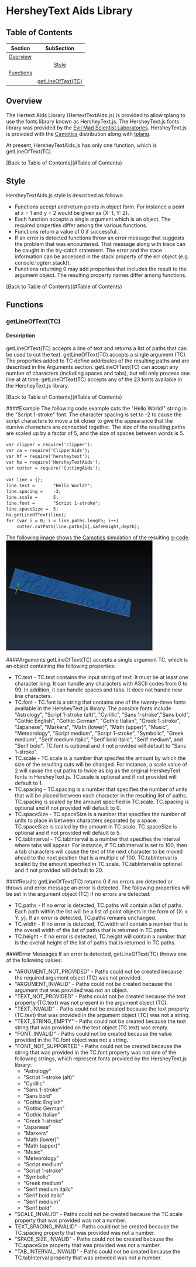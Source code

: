 # HersheyText Aids Library
## Table of Contents <a name = 'Table of Contents' />

| Section              | SubSection                                              |
|----------------------|:-------------------------------------------------------:|
|[Overview](#Overview) |                                                         |
|                      |[Style](#OverviewStyle)                                  |
|[Functions](#Functions)|                                                        |
|                      |[getLineOfText(TC)](#getLineOfText)                      |

## Overview <a name = 'Overview' />
The Hertext Aids Library (HertextTextAids.js) is provided to allow tplang to use the fonts library known as HersheyText.js.  The HersheyText.js fonts library was provided by the [Evil Mad Scientist Laboratories](http://www.evilmadscientist.com/2014/hershey-text-js/).  HersheyText.js is provided with the [Camotics](http://openscam.org) distribution along with [tplang](http://tplang.org).

At present, HersheyTextAids.js has only one function, which is getLineOfText(TC).

[Back to Table of Contents](#Table of Contents)

## Style <a name = 'OverviewStype' />
HersheyTextAids.js style is described as follows:
* Functions accept and return points in object form.  For instance a point at x = 1 and y = 2 would be given as {X: 1, Y: 2}.
* Each function accepts a single argument which is an object.  The required properties differ among the various functions.
* Functions return a value of 0 if successful.
* If an error is detected functions throw an error message that suggests the problem that was encountered.  That message along with trace can be caught in the try-catch statement.  The error and the trace information can be accessed in the stack property of the err object (e.g. console.log(err.stack)).
* Functions returning 0 may add properties that includes the result to the argument object.  The resulting property names differ among functions.

[Back to Table of Contents](#Table of Contents)

## Functions <a name = 'Functions' />
### getLineOfText(TC) <a name = 'getLineOfText' />
#### Description
getLineOfText(TC) accepts a line of text and returns a list of paths that can be used to cut the text.  getLineOfText(TC) accepts a single argument (TC).  The properties added to TC define addributes of the resulting paths and are described in the Arguments section.  getLineOfText(TC) can accept any number of characters (including spaces and tabs), but will only process one line at at time. getLineOfText(TC) accepts any of the 23 fonts available in the HersheyText.js library.

[Back to Table of Contents](#Table of Contents)

####Example
The following code example cuts the "Hello World!" string in the "Script 1-stroke" font.  The character spacing is set to -2 to cause the script characters to move a bit closer to give the appearance that the cursive characters are connected together. The size of the resulting paths are scaled up by a factor of 5, and the size of spaces between words is 5. 

```
var clipper = require('clipper');
var ca = require('ClipperAids');
var hf = require('hersheytext');
var ha = require('HersheyTextAids');
var cutter = require('CuttingAids');

var line = {};
line.text =       "Hello World!";
line.spacing =    -2;
line.scale =      5;
line.font =       "Script 1-stroke";
line.spaceSize =  5;
ha.getLineOfText(line);
for (var i = 0; i < line.paths.length; i++)
	cutter.cutPath(line.paths[i],safeHeight,depth);
```

The following image shows the [Camotics](http://openscam.org) simulation of the resulting [g-code](http:reprap.org/wiki/G-code).
<img src = "https://github.com/buildbotics/tpl-docs/blob/master/images/helloworld.png" height="300" width = "400">

####Arguments
getLineOfText(TC) accepts a single argument TC, which is an object containing the following properties:
* TC.text - TC.text contains the input string of text.  It must be at least one character long.  It can handle any characters with ASCII codes from 0 to 99.  In addition, it can handle spaces and tabs.  It does not handle new line characters.
* TC.font - TC.font is a string that contains one of the twenty-three fonts available in the HersheyText.js library.  The possible fonts include "Astrology", "Script 1-stroke (alt)", "Cyrillic", "Sans 1-stroke","Sans bold", "Gothic English", "Gothic German", "Gothic Italian", "Greek 1-stroke", "Japanese", "Markers", "Math (lower)", "Math (upper)", "Music", "Meteorology", "Script medium", "Script 1-stroke", "Symbolic", "Greek medium", "Serif medium italic", "Serif bold italic", "Serif medium", and "Serif bold".  TC.font is optional and if not provided will default to "Sans 1-stroke".
* TC.scale - TC.scale is a number that specifes the amount by which the size of the resulting cuts will be changed.  For instance, a scale value of 2 will cause the cut paths to twice as big as the original HersheyText fonts in HersheyText.js.  TC.scale is optional and if not provided will default to 1.
* TC.spacing - TC.spacing is a number that specifies the number of units that will be placed between each character in the resulting list of paths.  TC.spacing is scaled by the amount specified in TC.scale.  TC.spacing is optional and if not provided will default to 0.
* TC.spaceSize - TC.spaceSize is a number that specifies the number of units to place in between characters separated by a space.  TC.spaceSize is scaled by the amount in TC.scale.  TC.spaceSize is optional and if not provided will default to 5.
* TC.tabInterval - TC.tabInterval is a number that specifies the interval where tabs will appear. For instance, if TC.tabInterval is set to 100, then a tab characters will cause the text of the next character to be moved ahead to the next position that is a multiple of 100.  TC.tabInterval is scaled by the amount specified in TC.scale.  TC.tabInterval is optional and if not provided will default to 20.

####Results
getLineOfText(TC) returns 0 if no errors are detected or throws and error message an error is detected.  The following properties will be set in the argument object (TC) if no errors are detected:
* TC.paths - If no error is detected, TC.paths will contain a list of paths.  Each path within the list will be a list of point objects in the form of {X: x Y: y}.  If an error is detected, TC.paths remains unchanged.
* TC.width - If no error is detected, TC.width will contain a number that is the overall width of the list of paths that is returned in TC.paths.
* TC.height - If no error is detected, TC.height will contain a number that is the overall height of the list of paths that is returned in TC.paths.

####Error Messages
If an error is detected, getLineOfText(TC) throws one of the following values:
* "ARGUMENT\_NOT\_PROVIDED" - Paths could not be created because the required argument object (TC) was not provided.
* "ARGUMENT\_INVALID" - Paths could not be created because the argument that was provided was not an object.
* "TEXT\_NOT\_PROVIDED" - Paths could not be created because the text property (TC.text) was not present in the argument object (TC).
* "TEXT\_INVALID" - Paths could not be created because the text property (TC.text) that was provided in the argument object (TC) was not a string.
* "TEXT\_STRING\_EMPTY" - Paths could not be created because the text string that was provided on the text object (TC.text) was empty.
* "FONT\_INVALID" - Paths could not be created because the value provided in the TC.font object was not a string.
* "FONT\_NOT\_SUPPORTED" - Paths could not be created because the string that was provided in the TC.font property was not one of the following strings, which represent fonts provided by the HersheyText.js library:
  * "Astrology"
  * "Script 1-stroke (alt)"
  * "Cyrillic"
  * "Sans 1-stroke"
  * "Sans bold"
  * "Gothic English"
  * "Gothic German"
  * "Gothic Italian"
  * "Greek 1-stroke"
  * "Japanese"
  * "Markers"
  * "Math (lower)"
  * "Math (upper)"
  * "Music"
  * "Meteorology"
  * "Script medium"
  * "Script 1-stroke"
  * "Symbolic"
  * "Greek medium"
  * "Serif medium italic"
  * "Serif bold italic"
  * "Serif medium"
  * "Serif bold"
* "SCALE\_INVALID" - Paths could not be created because the TC.scale property that was provided was not a number.
* TEXT\_SPACING\_INVALID" - Paths could not be created because the TC.spacing property that was provided was not a number.
* "SPACE\_SIZE\_INVALID" - Paths could not be created because the TC.spaceSize property that was provided was not a number.
* "TAB\_INTERVAL\_INVALID" - Paths could not be created because the TC.tabInterval property that was provided was not a number.


